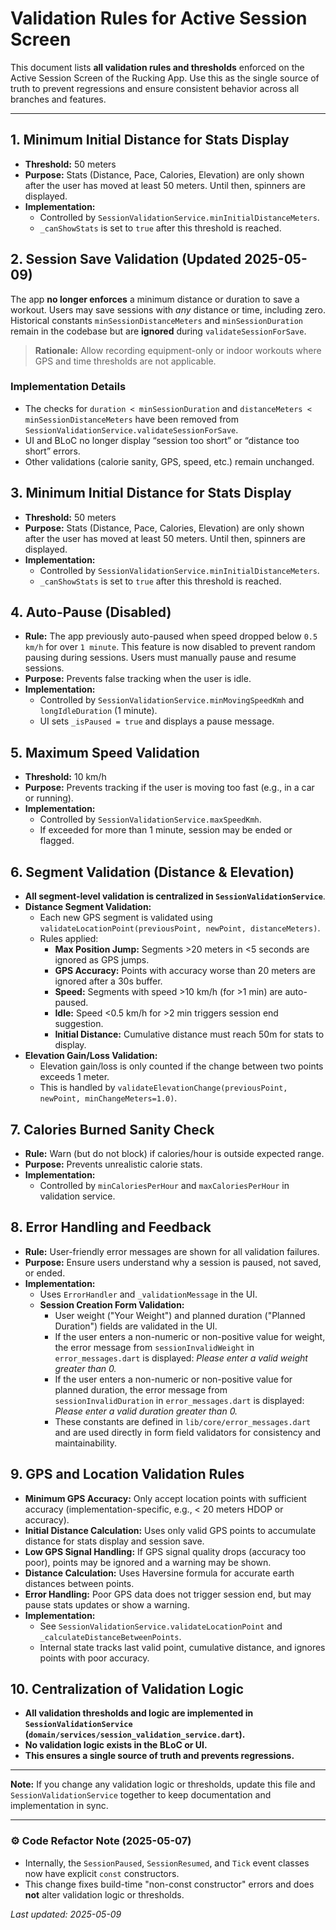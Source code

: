 # Validation Rules for Active Session Screen

This document lists **all validation rules and thresholds** enforced on the Active Session Screen of the Rucking App. Use this as the single source of truth to prevent regressions and ensure consistent behavior across all branches and features.

---

## 1. Minimum Initial Distance for Stats Display
- **Threshold:** 50 meters
- **Purpose:** Stats (Distance, Pace, Calories, Elevation) are only shown after the user has moved at least 50 meters. Until then, spinners are displayed.
- **Implementation:**
  - Controlled by `SessionValidationService.minInitialDistanceMeters`.
  - `_canShowStats` is set to `true` after this threshold is reached.

## 2. Session Save Validation (Updated 2025-05-09)

The app **no longer enforces** a minimum distance or duration to save a workout. Users may save sessions with *any* distance or time, including zero. Historical constants `minSessionDistanceMeters` and `minSessionDuration` remain in the codebase but are **ignored** during `validateSessionForSave`.

> **Rationale:** Allow recording equipment-only or indoor workouts where GPS and time thresholds are not applicable.

### Implementation Details
* The checks for `duration < minSessionDuration` and `distanceMeters < minSessionDistanceMeters` have been removed from `SessionValidationService.validateSessionForSave`.
* UI and BLoC no longer display “session too short” or “distance too short” errors.
* Other validations (calorie sanity, GPS, speed, etc.) remain unchanged.

## 3. Minimum Initial Distance for Stats Display
- **Threshold:** 50 meters
- **Purpose:** Stats (Distance, Pace, Calories, Elevation) are only shown after the user has moved at least 50 meters. Until then, spinners are displayed.
- **Implementation:**
  - Controlled by `SessionValidationService.minInitialDistanceMeters`.
  - `_canShowStats` is set to `true` after this threshold is reached.

## 4. Auto-Pause (Disabled)
- **Rule:** The app previously auto-paused when speed dropped below `0.5 km/h` for over `1 minute`. This feature is now disabled to prevent random pausing during sessions. Users must manually pause and resume sessions.
- **Purpose:** Prevents false tracking when the user is idle.
- **Implementation:**
  - Controlled by `SessionValidationService.minMovingSpeedKmh` and `longIdleDuration` (1 minute).
  - UI sets `_isPaused = true` and displays a pause message.

## 5. Maximum Speed Validation
- **Threshold:** 10 km/h
- **Purpose:** Prevents tracking if the user is moving too fast (e.g., in a car or running).
- **Implementation:**
  - Controlled by `SessionValidationService.maxSpeedKmh`.
  - If exceeded for more than 1 minute, session may be ended or flagged.

## 6. Segment Validation (Distance & Elevation)
- **All segment-level validation is centralized in `SessionValidationService`**.
- **Distance Segment Validation:**
  - Each new GPS segment is validated using `validateLocationPoint(previousPoint, newPoint, distanceMeters)`.
  - Rules applied:
    - **Max Position Jump:** Segments >20 meters in <5 seconds are ignored as GPS jumps.
    - **GPS Accuracy:** Points with accuracy worse than 20 meters are ignored after a 30s buffer.
    - **Speed:** Segments with speed >10 km/h (for >1 min) are auto-paused.
    - **Idle:** Speed <0.5 km/h for >2 min triggers session end suggestion.
    - **Initial Distance:** Cumulative distance must reach 50m for stats to display.
- **Elevation Gain/Loss Validation:**
  - Elevation gain/loss is only counted if the change between two points exceeds 1 meter.
  - This is handled by `validateElevationChange(previousPoint, newPoint, minChangeMeters=1.0)`.

## 7. Calories Burned Sanity Check
- **Rule:** Warn (but do not block) if calories/hour is outside expected range.
- **Purpose:** Prevents unrealistic calorie stats.
- **Implementation:**
  - Controlled by `minCaloriesPerHour` and `maxCaloriesPerHour` in validation service.

## 8. Error Handling and Feedback
- **Rule:** User-friendly error messages are shown for all validation failures.
- **Purpose:** Ensure users understand why a session is paused, not saved, or ended.
- **Implementation:**
  - Uses `ErrorHandler` and `_validationMessage` in the UI.
  - **Session Creation Form Validation:**
    - User weight ("Your Weight") and planned duration ("Planned Duration") fields are validated in the UI.
    - If the user enters a non-numeric or non-positive value for weight, the error message from `sessionInvalidWeight` in `error_messages.dart` is displayed: _Please enter a valid weight greater than 0._
    - If the user enters a non-numeric or non-positive value for planned duration, the error message from `sessionInvalidDuration` in `error_messages.dart` is displayed: _Please enter a valid duration greater than 0._
    - These constants are defined in `lib/core/error_messages.dart` and are used directly in form field validators for consistency and maintainability.

## 9. GPS and Location Validation Rules
- **Minimum GPS Accuracy:** Only accept location points with sufficient accuracy (implementation-specific, e.g., < 20 meters HDOP or accuracy).
- **Initial Distance Calculation:** Uses only valid GPS points to accumulate distance for stats display and session save.
- **Low GPS Signal Handling:** If GPS signal quality drops (accuracy too poor), points may be ignored and a warning may be shown.
- **Distance Calculation:** Uses Haversine formula for accurate earth distances between points.
- **Error Handling:** Poor GPS data does not trigger session end, but may pause stats updates or show a warning.
- **Implementation:**
  - See `SessionValidationService.validateLocationPoint` and `_calculateDistanceBetweenPoints`.
  - Internal state tracks last valid point, cumulative distance, and ignores points with poor accuracy.

## 10. Centralization of Validation Logic
- **All validation thresholds and logic are implemented in `SessionValidationService` (`domain/services/session_validation_service.dart`).**
- **No validation logic exists in the BLoC or UI.**
- **This ensures a single source of truth and prevents regressions.**

---

**Note:**
If you change any validation logic or thresholds, update this file and `SessionValidationService` together to keep documentation and implementation in sync.

---

### ⚙️ Code Refactor Note (2025-05-07)
- Internally, the `SessionPaused`, `SessionResumed`, and `Tick` event classes now have explicit `const` constructors.
- This change fixes build-time "non-const constructor" errors and does **not** alter validation logic or thresholds.

_Last updated: 2025-05-09_
